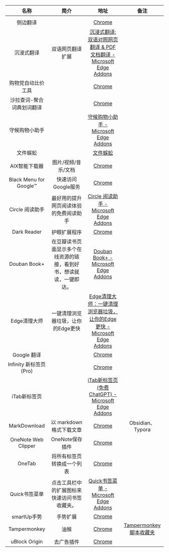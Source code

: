 
| 名称 | 简介 | 地址 | 备注 |
| :--: | :--: | :--: | :--: |
|  |  |  |  |
| 侧边翻译 |  | [Chrome](https://chrome.google.com/webstore/detail/edge-translate/bocbaocobfecmglnmeaeppambideimao) |  |
| 沉浸式翻译 | 双语网页翻译扩展 | [沉浸式翻译: 双语对照网页翻译 & PDF文档翻译 - Microsoft Edge Addons](https://microsoftedge.microsoft.com/addons/detail/%E6%B2%89%E6%B5%B8%E5%BC%8F%E7%BF%BB%E8%AF%91-%E5%8F%8C%E8%AF%AD%E5%AF%B9%E7%85%A7%E7%BD%91%E9%A1%B5%E7%BF%BB%E8%AF%91-pdf%E6%96%87%E6%A1%A3%E7%BF%BB%E8%AF%91/amkbmndfnliijdhojkpoglbnaaahippg) |  |
| 购物党自动比价工具 |  | [Chrome](https://chrome.google.com/webstore/detail/%E8%B4%AD%E7%89%A9%E5%85%9A%E8%87%AA%E5%8A%A8%E6%AF%94%E4%BB%B7%E5%B7%A5%E5%85%B7/jgphnjokjhjlcnnajmfjlacjnjkhleah) |  |
| 沙拉查词-聚合词典划词翻译 |  | [Chrome](https://chrome.google.com/webstore/detail/%E6%B2%99%E6%8B%89%E6%9F%A5%E8%AF%8D-%E8%81%9A%E5%90%88%E8%AF%8D%E5%85%B8%E5%88%92%E8%AF%8D%E7%BF%BB%E8%AF%91/cdonnmffkdaoajfknoeeecmchibpmkmg) |  |
| 守候购物小助手 |  | [守候购物小助手 - Microsoft Edge Addons](https://microsoftedge.microsoft.com/addons/detail/%E5%AE%88%E5%80%99%E8%B4%AD%E7%89%A9%E5%B0%8F%E5%8A%A9%E6%89%8B/dbpchnplfdceljanbghngccjojnjnkmf) |  |
| 文件蜈蚣 |  | [文件蜈蚣 ](http://www.filecxx.com/zh_CN/index.html) |  |
| AIX智能下载器 | 图片/视频/音乐/文档 | [Chrome](https://chrome.google.com/webstore/detail/aix-downloaderpicturevide/ibdfeimkglcmdejppabkaidpippniiob) |  |
| Black Menu for Google™ | 快速访问Google服务 | [Chrome ](https://chrome.google.com/webstore/detail/black-menu-for-google/eignhdfgaldabilaaegmdfbajngjmoke) |  |
| Circle 阅读助手 | 最好用的提升网页阅读体验的免费阅读助手 | [Circle 阅读助手 - Microsoft Edge Addons](https://microsoftedge.microsoft.com/addons/detail/circle-%E9%98%85%E8%AF%BB%E5%8A%A9%E6%89%8B/hjkjecmcifblnghjpcjaofpakjpgfjio) |  |
| Dark Reader | 护眼扩展程序 | [Chrome](https://chrome.google.com/webstore/detail/dark-reader/eimadpbcbfnmbkopoojfekhnkhdbieeh) |  |
| Douban Book+ | 在豆瓣读书页面显示多个在线资源的链接，看到好书，想读就读，一键即达。 | [Douban Book+ - Microsoft Edge Addons](https://microsoftedge.microsoft.com/addons/detail/douban-book/kfdimcpljilcbhmlogkagbbjpjkdihom) |  |
| Edge清理大师 | 一键清理浏览器垃圾，让你的Edge更快 | [Edge清理大师：一键清理浏览器垃圾，让你的Edge更快 - Microsoft Edge Addons](https://microsoftedge.microsoft.com/addons/detail/edge%E6%B8%85%E7%90%86%E5%A4%A7%E5%B8%88%EF%BC%9A%E4%B8%80%E9%94%AE%E6%B8%85%E7%90%86%E6%B5%8F%E8%A7%88%E5%99%A8%E5%9E%83%E5%9C%BE%EF%BC%8C%E8%AE%A9%E4%BD%A0%E7%9A%84edg/nlcebdoehkdiojeahkofcfnolkleembf) |  |
| Google 翻译 |  | [Chrome](https://chrome.google.com/webstore/detail/google-translate/aapbdbdomjkkjkaonfhkkikfgjllcleb) |  |
| Infinity 新标签页 (Pro) |  | [Chrome](https://chrome.google.com/webstore/detail/infinity-new-tab-pro/nnnkddnnlpamobajfibfdgfnbcnkgngh) |  |
| iTab新标签页 |  | [iTab新标签页(免费ChatGPT) - Microsoft Edge Addons](https://microsoftedge.microsoft.com/addons/detail/itab%E6%96%B0%E6%A0%87%E7%AD%BE%E9%A1%B5%E5%85%8D%E8%B4%B9chatgpt/inedkoakiaeepjoblbiiipedngonadhn) |  |
| MarkDownload | 以 markdown 格式下载文章 | [Chrome](https://chrome.google.com/webstore/detail/markdownload-markdown-web/pcmpcfapbekmbjjkdalcgopdkipoggdi) | Obsidian、Typora |
| OneNote Web Clipper | OneNote保存插件 | [Chrome](https://chrome.google.com/webstore/detail/onenote-web-clipper/gojbdfnpnhogfdgjbigejoaolejmgdhk) |  |
| OneTab | 将所有标签页转换成一个列表 | [Chrome](https://chrome.google.com/webstore/detail/onetab/chphlpgkkbolifaimnlloiipkdnihall) |  |
| Quick书签菜单 | 点击工具栏中的扩展图标来快速访问书签收藏夹。 | [Quick书签菜单 - Microsoft Edge Addons](https://microsoftedge.microsoft.com/addons/detail/quick%E4%B9%A6%E7%AD%BE%E8%8F%9C%E5%8D%95/nipmnpfdiiloiegpkodghkbgnhedgmhj) |  |
| smartUp手势 | 手势扩展 | [Chrome](https://chrome.google.com/webstore/detail/smartup-gestures/bgjfekefhjemchdeigphccilhncnjldn) |  |
| Tampermonkey | 油猴 | [Chrome](https://chrome.google.com/webstore/detail/tampermonkey/dhdgffkkebhmkfjojejmpbldmpobfkfo) | [Tampermonkey脚本收藏夹](Tampermonkey脚本收藏夹.md) |
| uBlock Origin | 去广告插件 | [Chrome](https://chrome.google.com/webstore/detail/ublock-origin/cjpalhdlnbpafiamejdnhcphjbkeiagm) |  |
